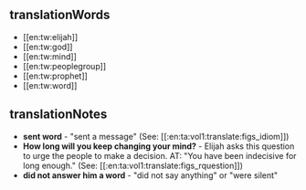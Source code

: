 ## translationWords

* [[en:tw:elijah]]
* [[en:tw:god]]
* [[en:tw:mind]]
* [[en:tw:peoplegroup]]
* [[en:tw:prophet]]
* [[en:tw:word]]

## translationNotes

* **sent word** - "sent a message" (See: [[:en:ta:vol1:translate:figs_idiom]])
* **How long will you keep changing your mind?** - Elijah asks this question to urge the people to make a decision. AT: "You have been indecisive for long enough." (See: [[:en:ta:vol1:translate:figs_rquestion]])
* **did not answer him a word** - "did not say anything" or "were silent"
